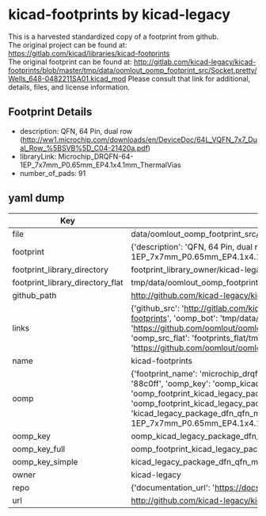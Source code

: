 # kicad-footprints by kicad-legacy  
This is a harvested standardized copy of a footprint from github.  
The original project can be found at:  
https://gitlab.com/kicad/libraries/kicad-footprints  
The original footprint can be found at:
http://gitlab.com/kicad-legacy/kicad-footprints/blob/master/tmp/data/oomlout_oomp_footprint_src/Socket.pretty/Wells_648-0482211SA01.kicad_mod
Please consult that link for additional, details, files, and license information.  
## Footprint Details
* description: QFN, 64 Pin, dual row (http://ww1.microchip.com/downloads/en/DeviceDoc/64L_VQFN_7x7_Dual_Row_%5BSVB%5D_C04-21420a.pdf)  
* libraryLink: Microchip_DRQFN-64-1EP_7x7mm_P0.65mm_EP4.1x4.1mm_ThermalVias  
* number_of_pads: 91  
## yaml dump  
| Key | Value |  
| --- | --- |  
| file | data/oomlout_oomp_footprint_src/kicad-footprints/Package_DFN_QFN.pretty/Microchip_DRQFN-64-1EP_7x7mm_P0.65mm_EP4.1x4.1mm_ThermalVias.kicad_mod |  
| footprint | {'description': 'QFN, 64 Pin, dual row (http://ww1.microchip.com/downloads/en/DeviceDoc/64L_VQFN_7x7_Dual_Row_%5BSVB%5D_C04-21420a.pdf)', 'libraryLink': 'Microchip_DRQFN-64-1EP_7x7mm_P0.65mm_EP4.1x4.1mm_ThermalVias', 'number_of_pads': 91} |  
| footprint_library_directory | footprint_library_owner/kicad-legacy_kicad-footprints |  
| footprint_library_directory_flat | tmp/data/oomlout_oomp_footprint_src/footprints_flat/kicad_legacy_package_dfn_qfn_microchip_drqfn_64_1ep_7x7mm_p0_65mm_ep4_1x4_1mm_thermalvias/working |  
| github_path | http://github.com/kicad-legacy/kicad-footprints/blob/master/tmp/data/oomlout_oomp_footprint_src/Package_DFN_QFN.pretty/Microchip_DRQFN-64-1EP_7x7mm_P0.65mm_EP4.1x4.1mm_ThermalVias.kicad_mod |  
| links | {'github_src': 'http://gitlab.com/kicad-legacy/kicad-footprints/blob/master/tmp/data/oomlout_oomp_footprint_src/Socket.pretty/Wells_648-0482211SA01.kicad_mod', 'github_src_repo': 'https://gitlab.com/kicad/libraries/kicad-footprints', 'oomp_bot': 'tmp/data/oomlout_oomp_footprint_src/footprints/kicad_legacy_package_dfn_qfn_microchip_drqfn_64_1ep_7x7mm_p0_65mm_ep4_1x4_1mm_thermalvias/working', 'oomp_bot_github': 'https://github.com/oomlout/oomlout_oomp_footprint_bot/tree/main/tmp/data/oomlout_oomp_footprint_src/footprints/kicad_legacy_package_dfn_qfn_microchip_drqfn_64_1ep_7x7mm_p0_65mm_ep4_1x4_1mm_thermalvias/working', 'oomp_src_flat': 'footprints_flat/tmp/data/oomlout_oomp_footprint_src/footprints_flat/kicad_legacy_package_dfn_qfn_microchip_drqfn_64_1ep_7x7mm_p0_65mm_ep4_1x4_1mm_thermalvias/working', 'oomp_src_flat_github': 'https://github.com/oomlout/oomlout_oomp_footprint_src/tree/main/tmp/data/oomlout_oomp_footprint_src/footprints_flat/kicad_legacy_package_dfn_qfn_microchip_drqfn_64_1ep_7x7mm_p0_65mm_ep4_1x4_1mm_thermalvias/working'} |  
| name | kicad-footprints |  
| oomp | {'footprint_name': 'microchip_drqfn_64_1ep_7x7mm_p0_65mm_ep4_1x4_1mm_thermalvias', 'library_name': 'package_dfn_qfn', 'md5': '88c0ff22a73989bcd235b966c6dd8980', 'md5_10': '88c0ff22a7', 'md5_5': '88c0f', 'md5_6': '88c0ff', 'oomp_key': 'oomp_kicad_legacy_package_dfn_qfn_microchip_drqfn_64_1ep_7x7mm_p0_65mm_ep4_1x4_1mm_thermalvias', 'oomp_key_extra': 'oomp_footprint_kicad_legacy_package_dfn_qfn_microchip_drqfn_64_1ep_7x7mm_p0_65mm_ep4_1x4_1mm_thermalvias', 'oomp_key_full': 'oomp_footprint_kicad_legacy_package_dfn_qfn_microchip_drqfn_64_1ep_7x7mm_p0_65mm_ep4_1x4_1mm_thermalvias_88c0ff', 'oomp_key_simple': 'kicad_legacy_package_dfn_qfn_microchip_drqfn_64_1ep_7x7mm_p0_65mm_ep4_1x4_1mm_thermalvias', 'original_filename': 'data/oomlout_oomp_footprint_src/kicad-footprints/Package_DFN_QFN.pretty/Microchip_DRQFN-64-1EP_7x7mm_P0.65mm_EP4.1x4.1mm_ThermalVias.kicad_mod', 'owner_name': 'kicad_legacy'} |  
| oomp_key | oomp_kicad_legacy_package_dfn_qfn_microchip_drqfn_64_1ep_7x7mm_p0_65mm_ep4_1x4_1mm_thermalvias |  
| oomp_key_full | oomp_footprint_kicad_legacy_package_dfn_qfn_microchip_drqfn_64_1ep_7x7mm_p0_65mm_ep4_1x4_1mm_thermalvias |  
| oomp_key_simple | kicad_legacy_package_dfn_qfn_microchip_drqfn_64_1ep_7x7mm_p0_65mm_ep4_1x4_1mm_thermalvias |  
| owner | kicad-legacy |  
| repo | {'documentation_url': 'https://docs.github.com/rest/repos/repos#get-a-repository', 'message': 'Not Found'} |  
| url | http://github.com/kicad-legacy/kicad-footprints |  

